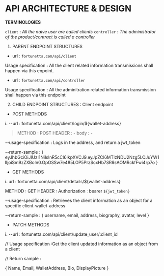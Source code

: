 # API ARCHITECTURE & DESIGN

**TERMINOLOGIES**

`client` : _All the naive user are called clients_
`controller` : _The administrator of the product/contract is called a controller_

1. PARENT ENDPOINT STRUCTURES

-   url : `fortunetta.com/api/client`

Usage specification : All the client related information transmissions shall happen via this enpoint.

-   url : `fortunetta.com/api/controller`

Usage specification : All the adminitration related information transmission shall happen via this endpoint

2. CHILD ENDPOINT STRUCTURES : Client endpoint

-   POST METHODS

i. --url : fortunetta.com/api/client/login/${wallet-address}

> METHOD : POST
> HEADER : -
> body : -

--usage-specification : Logs in the address, and return a jwt_token

--return-sample :
{
eyJhbGciOiJIUzI1NiIsInR5cCI6IkpXVCJ9.eyJpZCI6MTIzNDU2Nzg5LCJuYW1lIjoiSm9zZXBoIn0.OpOSSw7e485LOP5PrzScxHb7SR6sAOMRckfFwi4rp7o
}

-   GET METHODS

i. url : fortunetta.com/api/client/details/${wallet-address}

METHOD : GET
HEADER : Authorization : bearer `${jwt_token}`

--usage-specification : Retrieves the client information as an object for a specific client-wallet-address

--return-sample :
{
username,
email,
address,
biography,
avatar,
level
}

-   PATCH METHODS

i. --url : fortunetta.com/api/client/update_user/:client_id

// Usage specification :Get the client updated information as an object from a client

// Return sample :

{
Name,
Email,
WalletAddress,
Bio,
DisplayPicture
}
